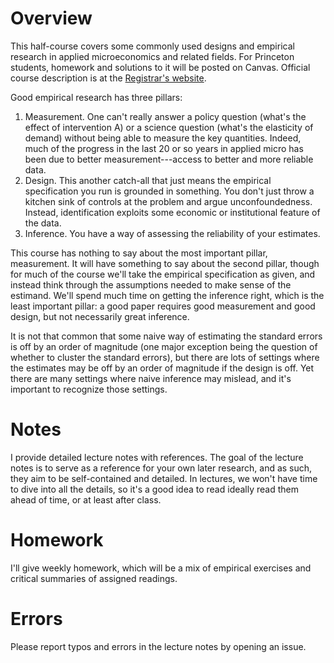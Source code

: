 # Overview

This half-course covers some commonly used designs and empirical research in
applied microeconomics and related fields. For Princeton students, homework and
solutions to it will be posted on Canvas. Official course description is at the
[Registrar's
website](https://registrar.princeton.edu/course-offerings/course-details?term=1244&courseid=015253).

Good empirical research has three pillars:

1. Measurement. One can't really answer a policy question (what's the effect of
   intervention A) or a science question (what's the elasticity of demand)
   without being able to measure the key quantities. Indeed, much of the
   progress in the last 20 or so years in applied micro has been due to better
   measurement---access to better and more reliable data.
2. Design. This another catch-all that just means the empirical specification
   you run is grounded in something. You don't just throw a kitchen sink of
   controls at the problem and argue unconfoundedness. Instead, identification
   exploits some economic or institutional feature of the data.
3. Inference. You have a way of assessing the reliability of your estimates.

This course has nothing to say about the most important pillar, measurement. It
will have something to say about the second pillar, though for much of the
course we'll take the empirical specification as given, and instead think
through the assumptions needed to make sense of the estimand. We'll spend much
time on getting the inference right, which is the least important pillar: a good
paper requires good measurement and good design, but not necessarily great
inference.

It is not that common that some naive way of estimating the standard errors is
off by an order of magnitude (one major exception being the question of whether
to cluster the standard errors), but there are lots of settings where the
estimates may be off by an order of magnitude if the design is off. Yet there
are many settings where naive inference may mislead, and it's important to
recognize those settings.

# Notes

I provide detailed lecture notes with references. The goal of the lecture notes
is to serve as a reference for your own later research, and as such, they aim to
be self-contained and detailed. In lectures, we won't have time to dive into all
the details, so it's a good idea to read ideally read them ahead of time, or at
least after class.

# Homework

I'll give weekly homework, which will be a mix of empirical exercises and
critical summaries of assigned readings.

# Errors

Please report typos and errors in the lecture notes by opening an issue.
